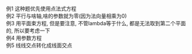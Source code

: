 例1 这种题优先使用点法式方程  
例2 平行与啥轴,啥的参数就为零(因为法向量相乘为0)  
例3 用平面束方程, 但是要注意, 不管lambda等于什么, 都是无法取到第二个平面的, 所以要考虑一下  
例4 用参数方程  
例5 线线交点转化成线面交点  
